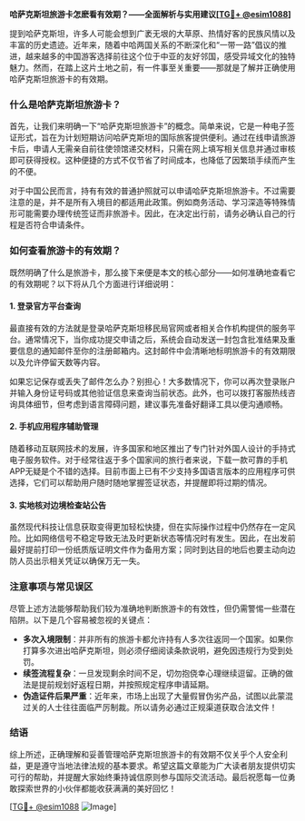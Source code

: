 **哈萨克斯坦旅游卡怎麽看有效期？——全面解析与实用建议[[TG💪+ @esim1088](https://t.me/s/esim1088)]**

提到哈萨克斯坦，许多人可能会想到广袤无垠的大草原、热情好客的民族风情以及丰富的历史遗迹。近年来，随着中哈两国关系的不断深化和“一带一路”倡议的推进，越来越多的中国游客选择前往这个位于中亚的友好邻国，感受异域文化的独特魅力。然而，在踏上这片土地之前，有一件事至关重要——那就是了解并正确使用哈萨克斯坦旅游卡的有效期。

### 什么是哈萨克斯坦旅游卡？

首先，让我们来明确一下“哈萨克斯坦旅游卡”的概念。简单来说，它是一种电子签证形式，旨在为计划短期访问哈萨克斯坦的国际旅客提供便利。通过在线申请旅游卡后，申请人无需亲自前往使领馆递交材料，只需在网上填写相关信息并通过审核即可获得授权。这种便捷的方式不仅节省了时间成本，也降低了因繁琐手续而产生的不便。

对于中国公民而言，持有有效的普通护照就可以申请哈萨克斯坦旅游卡。不过需要注意的是，并不是所有入境目的都适用此政策。例如商务活动、学习深造等特殊情形可能需要办理传统签证而非旅游卡。因此，在决定出行前，请务必确认自己的行程是否符合申请条件。

### 如何查看旅游卡的有效期？

既然明确了什么是旅游卡，那么接下来便是本文的核心部分——如何准确地查看它的有效期呢？以下将从几个方面进行详细说明：

#### 1. 登录官方平台查询

最直接有效的方法就是登录哈萨克斯坦移民局官网或者相关合作机构提供的服务平台。通常情况下，当你成功提交申请之后，系统会自动发送一封包含批准结果及重要信息的通知邮件至你的注册邮箱内。这封邮件中会清晰地标明旅游卡的有效期限以及允许停留天数等内容。

如果忘记保存或丢失了邮件怎么办？别担心！大多数情况下，你可以再次登录账户并输入身份证号码或其他验证信息来查询当前状态。此外，也可以拨打客服热线咨询具体细节，但考虑到语言障碍问题，建议事先准备好翻译工具以便沟通顺畅。

#### 2. 手机应用程序辅助管理

随着移动互联网技术的发展，许多国家和地区推出了专门针对外国人设计的手持式电子服务软件。对于经常往返于多个国家间的旅行者来说，下载一款可靠的手机APP无疑是个不错的选择。目前市面上已有不少支持多国语言版本的应用程序可供选择，它们可以帮助用户随时随地掌握签证状态，并提醒即将过期的情况。

#### 3. 实地核对边境检查站公告

虽然现代科技让信息获取变得更加轻松快捷，但在实际操作过程中仍然存在一定风险。比如网络信号不稳定导致无法及时更新状态等情况时有发生。因此，在出发前最好提前打印一份纸质版证明文件作为备用方案；同时到达目的地后也要主动向边防人员出示相关凭证以确保万无一失。

### 注意事项与常见误区

尽管上述方法能够帮助我们较为准确地判断旅游卡的有效性，但仍需警惕一些潜在陷阱。以下是几个容易被忽视的关键点：

- **多次入境限制**：并非所有的旅游卡都允许持有人多次往返同一个国家。如果你打算多次进出哈萨克斯坦，则必须仔细阅读条款说明，避免因违规行为受到处罚。
- **续签流程复杂**：一旦发现剩余时间不足，切勿抱侥幸心理继续逗留。正确的做法是提前规划好返程日期，并按照规定程序申请延期。
- **伪造证件后果严重**：近年来，市场上出现了大量假冒伪劣产品，试图以此蒙混过关的人士往往面临严厉制裁。所以请务必通过正规渠道获取合法文件！

### 结语

综上所述，正确理解和妥善管理哈萨克斯坦旅游卡的有效期不仅关乎个人安全利益，更是遵守当地法律法规的基本要求。希望这篇文章能为广大读者朋友提供切实可行的帮助，并提醒大家始终秉持诚信原则参与国际交流活动。最后祝愿每一位勇敢探索世界的小伙伴都能收获满满的美好回忆！

[[TG💪+ @esim1088](https://t.me/s/esim1088) ![Image](https://i.postimg.cc/4NQfJmqS/Snipaste-2025-05-13-00-14-12.png)]
